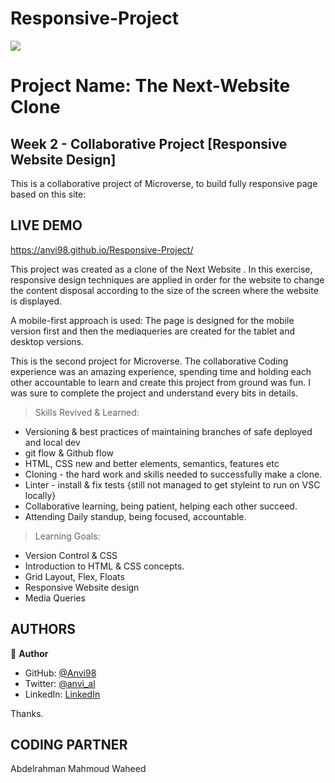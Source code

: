 # Responsive-Project

![](https://img.shields.io/badge/Microverse-blueviolet)

# Project Name: The Next-Website Clone

## Week 2 - Collaborative Project [Responsive Website Design]

This is a collaborative project of Microverse, to build fully responsive page based on this  site:

## LIVE DEMO
https://anvi98.github.io/Responsive-Project/

This project was created as a clone of the Next Website . In this exercise, responsive design techniques are applied in order for the website to change the content disposal according to the size of the screen where the website is displayed.

A mobile-first approach is used: The page is designed for the mobile version first and then the mediaqueries are created for the tablet and desktop versions.

This is the second project for Microverse.
The collaborative Coding experience was an amazing experience, spending time and holding each other accountable  to learn and  create this project from ground was fun. I was sure to complete the project and understand every bits in details.

> Skills Revived & Learned:

- Versioning & best practices of maintaining branches of safe deployed and local dev
- git flow & Github flow
- HTML, CSS new and better elements, semantics, features etc
- Cloning - the hard work and skills needed to successfully make a clone.
- Linter - install & fix tests {still not managed to get styleint to run on VSC locally}
- Collaborative learning, being patient, helping each other succeed.
- Attending Daily standup, being focused, accountable.

> Learning Goals:

- Version Control & CSS
- Introduction to HTML & CSS concepts.
- Grid Layout, Flex, Floats
- Responsive Website design
- Media Queries

## AUTHORS

👤 **Author**

- GitHub: [@Anvi98](https://github.com/Anvi98)
- Twitter: [@anvi_al](https://twitter.com/anvi_al)
- LinkedIn: [LinkedIn](https://www.linkedin.com/in/anvi-alex-eponon/)

<span style="green">Thanks.</span>

## CODING PARTNER
Abdelrahman Mahmoud Waheed 